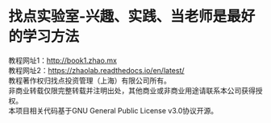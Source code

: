 # 找点实验室-兴趣、实践、当老师是最好的学习方法
教程网址1：http://book1.zhao.mx  
教程网址2：https://zhaolab.readthedocs.io/en/latest/  
教程著作权归找点投资管理（上海）有限公司所有。  
非商业转载仅限完整转载并注明出处，其他商业或非商业用途请联系本公司获得授权。  
本项目相关代码基于GNU General Public License v3.0协议开源。